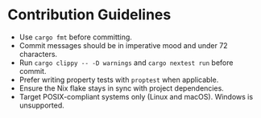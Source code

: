# Contribution Guidelines

- Use `cargo fmt` before committing.
- Commit messages should be in imperative mood and under 72 characters.
- Run `cargo clippy -- -D warnings` and `cargo nextest run` before commit.
- Prefer writing property tests with `proptest` when applicable.
- Ensure the Nix flake stays in sync with project dependencies.
- Target POSIX-compliant systems only (Linux and macOS). Windows is unsupported.

